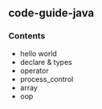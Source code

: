 ## code-guide-java

### Contents

- hello world
- declare & types
- operator
- process_control
- array
- oop




